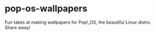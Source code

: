 # pop-os-wallpapers
Fun takes at making wallpapers for Pop!_OS, the beautiful Linux distro. Share away! 
